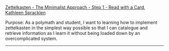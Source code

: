 [Zettelkasten - The Minimalist Approach - Step 1 - Read with a Card](https://youtu.be/M_-wE5wpjdU?si=il8gJkRjxIOqzurn), [Kathleen Spracklen](/people/p.spracklen-kathleen.md)

Purpose: As a polymath and student, I want to learning how to implement zettelkasten in the simplest way possible so that I can catalogue and retrieve information as I learn it without being loaded down by an overcomplicated system.

---



